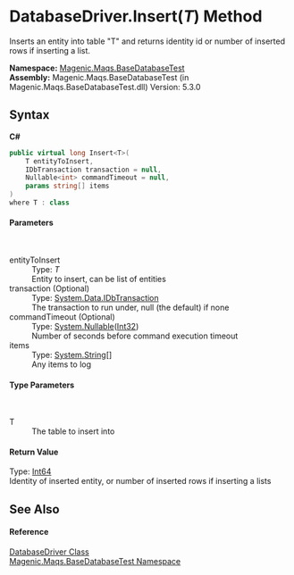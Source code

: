 # DatabaseDriver.Insert(*T*) Method 
 

Inserts an entity into table "T" and returns identity id or number of inserted rows if inserting a list.

**Namespace:**&nbsp;<a href="MAQS_5/DataBase_AUTOGENERATED/Magenic-Maqs-BaseDatabaseTest_Namespace">Magenic.Maqs.BaseDatabaseTest</a><br />**Assembly:**&nbsp;Magenic.Maqs.BaseDatabaseTest (in Magenic.Maqs.BaseDatabaseTest.dll) Version: 5.3.0

## Syntax

**C#**<br />
``` C#
public virtual long Insert<T>(
	T entityToInsert,
	IDbTransaction transaction = null,
	Nullable<int> commandTimeout = null,
	params string[] items
)
where T : class

```


#### Parameters
&nbsp;<dl><dt>entityToInsert</dt><dd>Type: *T*<br />Entity to insert, can be list of entities</dd><dt>transaction (Optional)</dt><dd>Type: <a href="http://msdn2.microsoft.com/en-us/library/yas366ac" target="_blank">System.Data.IDbTransaction</a><br />The transaction to run under, null (the default) if none</dd><dt>commandTimeout (Optional)</dt><dd>Type: <a href="http://msdn2.microsoft.com/en-us/library/b3h38hb0" target="_blank">System.Nullable</a>(<a href="http://msdn2.microsoft.com/en-us/library/td2s409d" target="_blank">Int32</a>)<br />Number of seconds before command execution timeout</dd><dt>items</dt><dd>Type: <a href="http://msdn2.microsoft.com/en-us/library/s1wwdcbf" target="_blank">System.String</a>[]<br />Any items to log</dd></dl>

#### Type Parameters
&nbsp;<dl><dt>T</dt><dd>The table to insert into</dd></dl>

#### Return Value
Type: <a href="http://msdn2.microsoft.com/en-us/library/6yy583ek" target="_blank">Int64</a><br />Identity of inserted entity, or number of inserted rows if inserting a lists

## See Also


#### Reference
<a href="MAQS_5/DataBase_AUTOGENERATED/DatabaseDriver_Class">DatabaseDriver Class</a><br /><a href="MAQS_5/DataBase_AUTOGENERATED/Magenic-Maqs-BaseDatabaseTest_Namespace">Magenic.Maqs.BaseDatabaseTest Namespace</a><br />